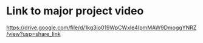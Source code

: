 # Link to major project video

https://drive.google.com/file/d/1kg3io019WpCWxle4IpmMAW9DmoggYNRZ/view?usp=share_link
